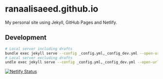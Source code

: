 # ranaalisaeed.github.io

My personal site using Jekyll, GitHub Pages and Netlify.

## Development

```bash
# Local server including drafts
bundle exec jekyll serve --config _config.yml,_config_dev.yml --open-url --drafts
# Local server excluding drafts
undle exec jekyll serve --config _config.yml,_config_dev.yml --open-url
```

[![Netlify Status](https://api.netlify.com/api/v1/badges/3611d981-a92f-4983-987c-468139fd3fb0/deploy-status)](https://app.netlify.com/sites/ranaalisaeed/deploys)
